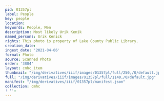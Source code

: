 ```yaml
---
pid: 01357pl
label: People
key: people
location: 
keywords: People, Men
description: Most likely Urik Kenik
named_persons: Urik Kenick
rights: This photo is property of Lake County Public Library.
creation_date: 
ingest_date: '2021-04-06'
format: Photo
source: Scanned Photo
order: '3884'
layout: cmhc_item
thumbnail: "/img/derivatives/iiif/images/01357pl/full/250,/0/default.jpg"
full: "/img/derivatives/iiif/images/01357pl/full/1140,/0/default.jpg"
manifest: "/img/derivatives/iiif/01357pl/manifest.json"
collection: cmhc
! '': 
---
```

